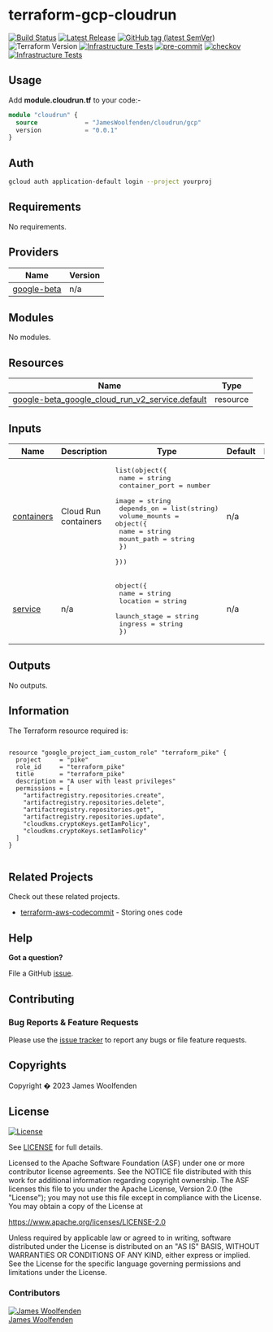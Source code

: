 # terraform-gcp-cloudrun

[![Build Status](https://github.com/JamesWoolfenden/terraform-gcp-cloudrun/workflows/Verify/badge.svg?branch=main)](https://github.com/JamesWoolfenden/terraform-gcp-cloudrun)
[![Latest Release](https://img.shields.io/github/release/JamesWoolfenden/terraform-gcp-cloudrun.svg)](https://github.com/JamesWoolfenden/terraform-gcp-cloudrun/releases/latest)
[![GitHub tag (latest SemVer)](https://img.shields.io/github/tag/JamesWoolfenden/terraform-gcp-cloudrun.svg?label=latest)](https://github.com/JamesWoolfenden/terraform-gcp-cloudrun/releases/latest)
![Terraform Version](https://img.shields.io/badge/tf-%3E%3D0.14.0-blue.svg)
[![Infrastructure Tests](https://www.bridgecrew.cloud/badges/github/JamesWoolfenden/terraform-gcp-cloudrun/cis_aws)](https://www.bridgecrew.cloud/link/badge?vcs=github&fullRepo=JamesWoolfenden%2Fterraform-gcp-cloudrun&benchmark=CIS+AWS+V1.2)
[![pre-commit](https://img.shields.io/badge/pre--commit-enabled-brightgreen?logo=pre-commit&logoColor=white)](https://github.com/pre-commit/pre-commit)
[![checkov](https://img.shields.io/badge/checkov-verified-brightgreen)](https://www.checkov.io/)
[![Infrastructure Tests](https://www.bridgecrew.cloud/badges/github/jameswoolfenden/terraform-gcp-cloudrun/general)](https://www.bridgecrew.cloud/link/badge?vcs=github&fullRepo=JamesWoolfenden%2Fterraform-gcp-cloudrun&benchmark=INFRASTRUCTURE+SECURITY)

## Usage

Add **module.cloudrun.tf** to your code:-

```terraform
module "cloudrun" {
  source             = "JamesWoolfenden/cloudrun/gcp"
  version            = "0.0.1"
}
```

## Auth

```bash
gcloud auth application-default login --project yourproj
```

<!-- BEGINNING OF PRE-COMMIT-TERRAFORM DOCS HOOK -->
## Requirements

No requirements.

## Providers

| Name | Version |
|------|---------|
| <a name="provider_google-beta"></a> [google-beta](#provider\_google-beta) | n/a |

## Modules

No modules.

## Resources

| Name | Type |
|------|------|
| [google-beta_google_cloud_run_v2_service.default](https://registry.terraform.io/providers/hashicorp/google-beta/latest/docs/resources/google_cloud_run_v2_service) | resource |

## Inputs

| Name | Description | Type | Default | Required |
|------|-------------|------|---------|:--------:|
| <a name="input_containers"></a> [containers](#input\_containers) | Cloud Run containers | <pre>list(object({<br>    name           = string<br>    container_port = number<br>    image          = string<br>    depends_on     = list(string)<br>    volume_mounts = object({<br>      name       = string<br>      mount_path = string<br>    })<br>  }))</pre> | n/a | yes |
| <a name="input_service"></a> [service](#input\_service) | n/a | <pre>object({<br>    name         = string<br>    location     = string<br>    launch_stage = string<br>    ingress      = string<br>  })</pre> | n/a | yes |

## Outputs

No outputs.
<!-- END OF PRE-COMMIT-TERRAFORM DOCS HOOK -->

## Information

<!-- BEGINNING OF PRE-COMMIT-PIKE DOCS HOOK -->
The Terraform resource required is:

```golang

resource "google_project_iam_custom_role" "terraform_pike" {
  project     = "pike"
  role_id     = "terraform_pike"
  title       = "terraform_pike"
  description = "A user with least privileges"
  permissions = [
    "artifactregistry.repositories.create",
    "artifactregistry.repositories.delete",
    "artifactregistry.repositories.get",
    "artifactregistry.repositories.update",
    "cloudkms.cryptoKeys.getIamPolicy",
    "cloudkms.cryptoKeys.setIamPolicy"
  ]
}


```
<!-- END OF PRE-COMMIT-PIKE DOCS HOOK -->

## Related Projects

Check out these related projects.

- [terraform-aws-codecommit](https://github.com/jameswoolfenden/terraform-aws-codebuild) - Storing ones code

## Help

**Got a question?**

File a GitHub [issue](https://github.com/jameswoolfenden/terraform-aws-bigquery/issues).

## Contributing

### Bug Reports & Feature Requests

Please use the [issue tracker](https://github.com/jameswoolfenden/terraform-aws-bigquery/issues) to report any bugs or file feature requests.

## Copyrights

Copyright � 2023 James Woolfenden

## License

[![License](https://img.shields.io/badge/License-Apache%202.0-blue.svg)](https://opensource.org/licenses/Apache-2.0)

See [LICENSE](LICENSE) for full details.

Licensed to the Apache Software Foundation (ASF) under one
or more contributor license agreements. See the NOTICE file
distributed with this work for additional information
regarding copyright ownership. The ASF licenses this file
to you under the Apache License, Version 2.0 (the
"License"); you may not use this file except in compliance
with the License. You may obtain a copy of the License at

<https://www.apache.org/licenses/LICENSE-2.0>

Unless required by applicable law or agreed to in writing,
software distributed under the License is distributed on an
"AS IS" BASIS, WITHOUT WARRANTIES OR CONDITIONS OF ANY
KIND, either express or implied. See the License for the
specific language governing permissions and limitations
under the License.

### Contributors

[![James Woolfenden][jameswoolfenden_avatar]][jameswoolfenden_homepage]<br/>[James Woolfenden][jameswoolfenden_homepage]

[jameswoolfenden_homepage]: https://github.com/jameswoolfenden
[jameswoolfenden_avatar]: https://github.com/jameswoolfenden.png?size=150

